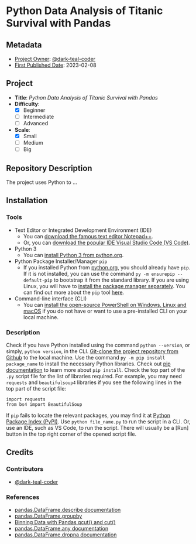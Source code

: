 <!-- README file for projects-->

# Python Data Analysis of Titanic Survival with Pandas

## Metadata

- <ins>Project Owner</ins>: [@dark-teal-coder](github.com/dark-teal-coder)
- <ins>First Published Date</ins>: 2023-02-08

## Project

- **Title**: *Python Data Analysis of Titanic Survival with Pandas*
- **Difficulty**:
  - [x] Beginner
  - [ ] Intermediate
  - [ ] Advanced
- **Scale**:
  - [x] Small
  - [ ] Medium
  - [ ] Big

## Repository Description 

The project uses Python to ... 

## Installation 

### Tools

- Text Editor or Integrated Development Environment (IDE)
  - You can [download the famous text editor Notepad++](https://notepad-plus-plus.org/downloads). 
  - Or, you can [download the popular IDE Visual Studio Code (VS Code)](https://code.visualstudio.com/download). 
- Python 3
  - You can [install Python 3 from python.org](https://www.python.org/downloads). 
- Python Package Installer/Manager `pip`
  - If you installed Python from [python.org](https://www.python.org), you should already have `pip`. If it is not installed, you can use the command `py -m ensurepip --default-pip` to bootstrap it from the standard library. If you are using Linux, you will have to [install the package manager separately](https://packaging.python.org/en/latest/guides/installing-using-linux-tools/). You can find out more about the `pip` tool [here](https://pip.pypa.io/en/stable/getting-started/). 
- Command-line interface (CLI) 
  - You can [install the open-source PowerShell on Windows, Linux and macOS](https://docs.microsoft.com/en-us/powershell/scripting/install/installing-powershell) if you do not have or want to use a pre-installed CLI on your local machine. 

### Description

Check if you have Python installed using the command `python --version`, or simply, `python version`, in the CLI. [Git-clone the project repository from Github](https://docs.github.com/en/repositories/creating-and-managing-repositories/cloning-a-repository) to the local machine. Use the command `py -m pip install package_name` to install the necessary Python libraries. Check out [pip documentation](https://pip.pypa.io/en/stable/cli/pip_install/) to learn more about `pip install`. Check the top part of the `.py` script file for the list of libraries required. For example, you may need `requests` and `beautifulsoup4` libraries if you see the following lines in the top part of the script file: 
```
import requests
from bs4 import BeautifulSoup
```
If `pip` fails to locate the relevant packages, you may find it at [Python Package Index (PyPI)](https://pypi.org/). Use `python file_name.py` to run the script in a CLI. Or, use an IDE, such as VS Code, to run the script. There will usually be a [Run] button in the top right corner of the opened script file. 

## Credits 

### Contributors 

- [@dark-teal-coder](github.com/dark-teal-coder)

### References 

- [pandas.DataFrame.describe documentation](https://pandas.pydata.org/docs/reference/api/pandas.DataFrame.describe.html)
- [pandas.DataFrame.groupby](https://pandas.pydata.org/docs/reference/api/pandas.DataFrame.groupby.html)
- [Binning Data with Pandas qcut() and cut()](https://pbpython.com/pandas-qcut-cut.html)
- [pandas.DataFrame.any documentation](https://pandas.pydata.org/docs/reference/api/pandas.DataFrame.any.html)
- [pandas.DataFrame.dropna documentation](https://pandas.pydata.org/docs/reference/api/pandas.DataFrame.dropna.html)
